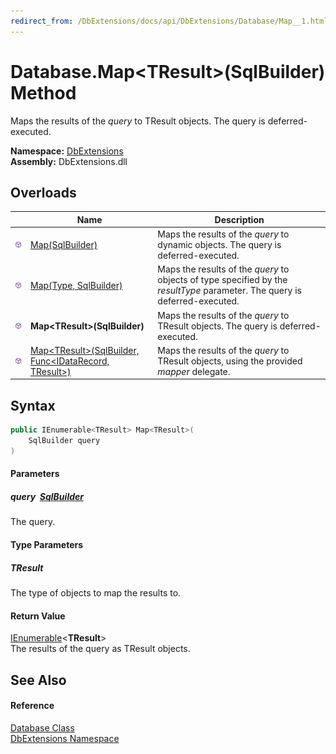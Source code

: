 ```yaml
---
redirect_from: /DbExtensions/docs/api/DbExtensions/Database/Map__1.html
---
```


Database.Map&lt;TResult>(SqlBuilder) Method
===========================================
Maps the results of the *query* to TResult objects. The query is deferred-executed.
  
**Namespace:** [DbExtensions][1]  
**Assembly:** DbExtensions.dll

Overloads
---------

|                  | Name                                                            | Description                                                                                                                 |
| ---------------- | --------------------------------------------------------------- | --------------------------------------------------------------------------------------------------------------------------- |
| ![Public method] | [Map(SqlBuilder)][2]                                            | Maps the results of the *query* to dynamic objects. The query is deferred-executed.                                         |
| ![Public method] | [Map(Type, SqlBuilder)][3]                                      | Maps the results of the *query* to objects of type specified by the *resultType* parameter. The query is deferred-executed. |
| ![Public method] | **Map&lt;TResult>(SqlBuilder)**                                 | Maps the results of the *query* to TResult objects. The query is deferred-executed.                                         |
| ![Public method] | [Map&lt;TResult>(SqlBuilder, Func&lt;IDataRecord, TResult>)][4] | Maps the results of the *query* to TResult objects, using the provided *mapper* delegate.                                   |


Syntax
------

```csharp
public IEnumerable<TResult> Map<TResult>(
	SqlBuilder query
)

```

#### Parameters

##### *query*  [SqlBuilder][5]
The query.

#### Type Parameters

##### *TResult*
The type of objects to map the results to.

#### Return Value
[IEnumerable][6]&lt;**TResult**>  
The results of the query as TResult objects.

See Also
--------

#### Reference
[Database Class][7]  
[DbExtensions Namespace][1]  

[1]: ../README.md
[2]: Map.md
[3]: Map_1.md
[4]: Map__1_1.md
[5]: ../SqlBuilder/README.md
[6]: https://learn.microsoft.com/dotnet/api/system.collections.generic.ienumerable-1
[7]: README.md
[Public method]: ../../icons/pubmethod.svg "Public method"